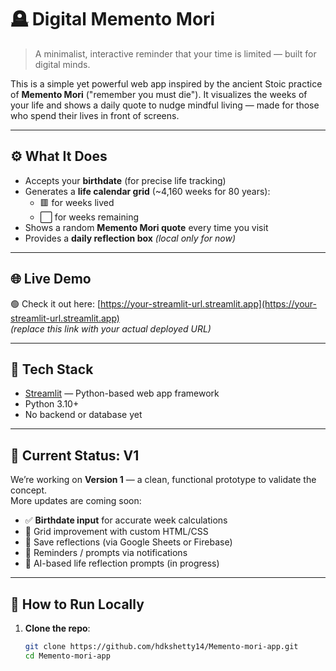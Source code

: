 # 🪦 Digital Memento Mori

> A minimalist, interactive reminder that your time is limited — built for digital minds.

This is a simple yet powerful web app inspired by the ancient Stoic practice of **Memento Mori** ("remember you must die"). It visualizes the weeks of your life and shows a daily quote to nudge mindful living — made for those who spend their lives in front of screens.

---

## ⚙️ What It Does

- Accepts your **birthdate** (for precise life tracking)
- Generates a **life calendar grid** (~4,160 weeks for 80 years):
  - 🟥 for weeks lived  
  - ⬜ for weeks remaining
- Shows a random **Memento Mori quote** every time you visit
- Provides a **daily reflection box** *(local only for now)*

---

## 🌐 Live Demo

🟢 Check it out here: [https://your-streamlit-url.streamlit.app](https://your-streamlit-url.streamlit.app)  
_(replace this link with your actual deployed URL)_

---

## 🔨 Tech Stack

- [Streamlit](https://streamlit.io/) — Python-based web app framework
- Python 3.10+
- No backend or database yet

---

## 🚧 Current Status: V1

We’re working on **Version 1** — a clean, functional prototype to validate the concept.  
More updates are coming soon:

- ✅ **Birthdate input** for accurate week calculations  
- 🎨 Grid improvement with custom HTML/CSS  
- 💾 Save reflections (via Google Sheets or Firebase)  
- 🔔 Reminders / prompts via notifications  
- 🧠 AI-based life reflection prompts (in progress)

---

## 🚀 How to Run Locally

1. **Clone the repo**:
   ```bash
   git clone https://github.com/hdkshetty14/Memento-mori-app.git
   cd Memento-mori-app
